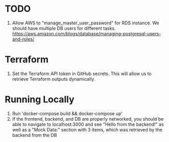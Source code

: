 # TODO
1. Allow AWS to "manage_master_user_password" for RDS instance. We should have multiple DB users for different tasks. https://aws.amazon.com/blogs/database/managing-postgresql-users-and-roles/

# Terraform

1. Set the Terraform API token in GitHub secrets. This will allow us to retrieve Terraform outputs dynamically.

# Running Locally
1. Run 'docker-compose build && docker-compose up' 
2. If the frontend, backend, and DB are properly networked, you should be able to navigate to localhost:3000 and see "Hello from the backend!" as well as a "Mock Data:" section with 3 items, which was retrieved by the backend from the DB

